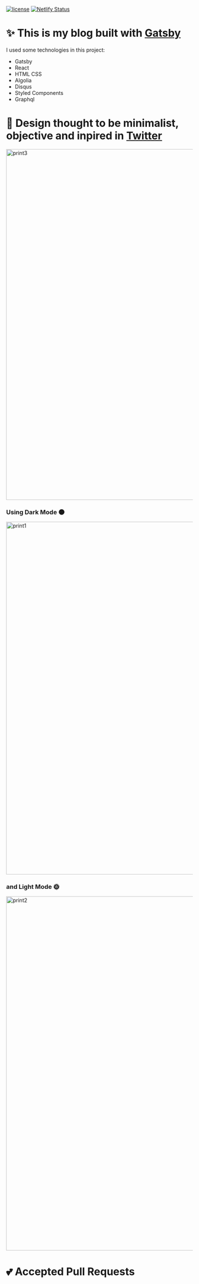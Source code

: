 
[![license](https://img.shields.io/github/license/anabneri/ananeri.com.svg)](/license) 
[![Netlify Status](https://api.netlify.com/api/v1/badges/0c433b72-904c-48a3-a900-b489065a4cc2/deploy-status)](https://app.netlify.com/sites/ananeri/deploys)
# :sparkles: This is my blog built with [Gatsby](https://www.gatsbyjs.org/)
I used some technologies in this project:
- Gatsby
- React
- HTML CSS
- Algolia
- Disqus
- Styled Components
- Graphql

# :nail_care: Design thought to be minimalist, objective and inpired in [Twitter](https://twitter.com/anabneri)

<img width="946" alt="print3" src="https://user-images.githubusercontent.com/42419543/82353036-3c7b0380-99d5-11ea-9616-5e3200138065.PNG">


### Using Dark Mode :new_moon:

<img width="951" alt="print1" src="https://user-images.githubusercontent.com/42419543/82346974-7d6f1a00-99cd-11ea-84bd-efedec84934c.PNG">

### and Light Mode :sun_with_face:

<img width="955" alt="print2" src="https://user-images.githubusercontent.com/42419543/82347084-94ae0780-99cd-11ea-8744-ed88631d5d8f.PNG">

# :two_hearts: Accepted Pull Requests
